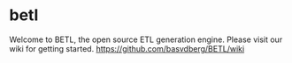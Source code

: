 # betl

Welcome to BETL, the open source ETL generation engine. 
Please visit our wiki for getting started. https://github.com/basvdberg/BETL/wiki

